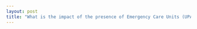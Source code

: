 ```yaml
---
layout: post
title: "What is the impact of the presence of Emergency Care Units (UPAs) on the number of deaths in cities of São Paulo?"
---
```



